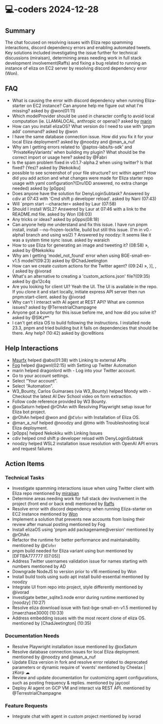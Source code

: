 # 💻-coders 2024-12-28

## Summary
The chat focused on resolving issues with Eliza repo spamming interactions, discord dependency errors and enabling automated tweets. Key solutions included investigating the issue further for technical discussions (miraisan), determining areas needing work in full stack development involvement(Raffs) and fixing a bug related to running an instance of eliza on EC2 server by resolving discord dependency error (Won).

## FAQ
- What is causing the error with discord dependency when running Eliza-starter on EC2 instance? Can anyone help me figure out what I'm missing? asked by @won(01:11)
- Which modelProvider should be used in character config to avoid local computation (ie. LLAMALOCAL, anthropic or openai)? asked by [marin](01:18)
- How can you install elizaOS? What version do I need to use with 'pnpm add' command? asked by @won
- I have the same database connection issue. How did you fix it for your local Eliza deployment? asked by @noodzy and @man_a_nuf
- Why am I getting errors related to '@aptos-labs/ts-sdk' and 'PrivateKeyVariants' when building my plugin? What should be the correct import or usage here? asked by @Fabri
- Is the spam problem fixed in v0.1.7-alpha.2 when using twitter? Is that fixed? (Yes)? asked by [Nekokiku]
- possible to see screenshot of your file structure? src within agent? How did you add action and what changes were made for Eliza starter repo usage with yaml configuration?(Dru1DD answered, no extra change needed) asked by [p0pps]
- Does anyone have the solution for DenyLoginSubtask?
Answered by cdiv at 07:43 with 'Cmd shift p developer reload'. asked by Nani (07:43)
- Will `pnpm start --character= asked by Laur (07:58)
- Should I install WSL2?
Answered by Laur at 07:46 with a link to the README.md file. asked by Won (08:03)
- Any tricks or ideas? asked by p0pps(08:18)
- Can anyone help me understand and fix this issue. I have run pnpm install, install --no-frozen-lockfile, build but still this issue. (I'm in v0.-alpha1 branch and using wsl2) ? Answered by noodzy: It seems like it was a system time sync issue. asked by waraich
- How to use Eliza for generating an image and tweeting it? (08:58) »,    asked by @Nekokiku
- Why am I getting 'model_not_found' error when using BGE-small-en-v1.5 model?(09:23) asked by @ChadJeetington
- How can we create custom actions for the Twitter agent? (09:24) »,   }],     , {     asked by @ivorad
- What's an alternative to creating a 'custom_actions.json' file?(09:35) asked by @x12c4q
- Are you looking for client UI?
Yeah the UI.
The UI is available in the repo. If you clone it and start locally, initiate express API server then run pnpm:start-client. asked by @ivorad
- Why can't I interact with AI agent at REST API? What are common issues? asked by @TerrestrialChampagne
- Anyone got a bounty for this issue before me, and how did you solve it? asked by @SlKzᵍᵐ
- I can't get eliza OS to build following the instructions. I installed node 23.3, pnpm and tried building but it fails on dependencies that should be there. Any help? (10:42) asked by @cre8tions

## Help Interactions
- [Msurfx](01:36) helped @abs(01:38) with Linking to external APIs
- [Fog](02:13) helped @agwnl(02:15) with Setting up Twitter Automation
- marin helped dragonlord with - Log into your Twitter account.
- Go to your account settings. 
 - Select “Your account”.
 - Select “Automation”.
- W3_Bounty, Carlos Guimaraes (via W3_Bounty) helped Mondy with - Checkout the latest AI Dev School video on form extraction.
- Follow code reference provided by W3 Bounty.
- @oxSaturn helped @rOhAn with Resolving Playwright setup issue for Eliza bot project.
- @rOhAn helped @won and @ℭ𝔦𝔭𝔥𝔢𝔯 with Installation of Eliza OS.
- @man_a_nuf helped @noodzy and @tmo with Troubleshooting local Eliza deployment.
- [p0pps] helped Nekokiku with Linking Issues
- cdiv helped cmd shift p developer reload with DenyLoginSubtask
- noodzy helped WSL2 installation issue resolution with OpenAI API errors and request failures

## Action Items

### Technical Tasks
- Investigate spamming interactions issue when using Twitter client with Eliza repo mentioned by [miraisan](00:41)
- Determine areas needing work for full stack dev involvement in the project (front end or back end) mentioned by [Raffs](00:41)
- Resolve error with discord dependency when running Eliza-starter on EC2 instance mentioned by [Won](01:16)
- Implement a solution that prevents new accounts from losing their review after manual posting mentioned by Fog
- Install elizaOS using 'pnpm add packagename@version' mentioned by @rOhAn
- Refactor the runtime for better performance and maintainability. mentioned by @ℭ𝔦𝔭𝔥𝔢𝔯
- pnpm build needed for Eliza variant using bun mentioned by [DFTBA777777 (07:05)]
- Address Twitter usernames validation issue for names starting with numbers mentioned by AD
- Downgrade NodeJS to version prior to v16 mentioned by Won
- Install build tools using sudo apt install build-essential mentioned by noodzy
- Integrate UI from repo into project, style differently mentioned by @ivorad
- Investigate better_sqlite3.node error during runtime mentioned by [noodzy] (10:27)
- Resolve eliza download issue with fast-bge-small-en-v1.5 mentioned by [maerzhase3000] (10:33)
- Address embedding issues with the most recent clone of eliza OS. mentioned by [ChadJeetington] (10:35)

### Documentation Needs
- Resolve Playwright installation issue mentioned by @oxSaturn
- Resolve database connection issues for local Eliza deployment. mentioned by @noodzy and @man_a_nuf
- Update Eliza version in fork and resolve error related to deprecated parameters or dynamic require of 'events' mentioned by Cheelax | zKorp ☁
- Review and update documentation for customizing agent configurations, such as posting frequency & replies. mentioned by jaycool
- Deploy AI agent on GCP VM and interact via REST API. mentioned by @TerrestrialChampagne

### Feature Requests
- Integrate chat with agent in custom project mentioned by ivorad